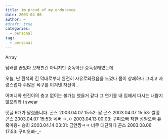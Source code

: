 ```yaml
---
title: im proud of my endurance
date: 2003-04-06
author: ~
#draft: true
categories:
  - personal
tag:
  - personal
---
```




Array

담배를 끊었다
오래핀건 아니지만
중독아닌 중독상태였는데

오늘, 난 흰색의 긴 막대로부터
완전히 자유로와졌음을 느꼈다
몸이 상쾌하다
그리고 자랑스럽다
수많은 욕구를 이겨낸 자신이..

어머니와 현진이의 충고 없이는 불가능 했을거 같다
그 연기를 내 입에서 다시는 내뿜지 않으리라
i swear


 댓글  6개가 달렸습니다.
 곤스 2003.04.07 15:52: 
짤
 곤스 2003.04.07 15:53: 
짤랭
 곤스 2003.04.07 15:53: 
네버
 ㅇ.ㅇ 2003.04.13 00:03: 
구피오빠 착한 성필오빠 유혹마용~
 승희 2003.04.14 03:31: 
금연짱ㅋㅋ 너무 대단하다
 곤스 2003.08.06 17:53: 
구피오빠-_-





